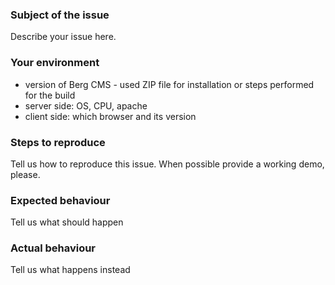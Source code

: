 <!--
Thanks for reporting issues back to Berg CMS! 

This is the issue tracker of Berg CMS, if you have any support question please check out
https://groups.google.com/d/forum/bergcms-discuss

To make it possible for us to help you please fill out below information carefully.
--> 
### Subject of the issue
Describe your issue here.

### Your environment
* version of Berg CMS - used ZIP file for installation or steps performed for the build
* server side: OS, CPU, apache
* client side: which browser and its version

### Steps to reproduce
Tell us how to reproduce this issue. When possible provide a working demo, please. 

### Expected behaviour
Tell us what should happen

### Actual behaviour
Tell us what happens instead
